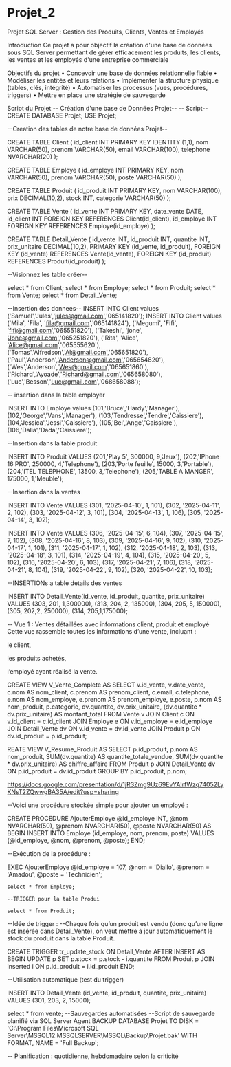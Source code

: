 # Projet_2
Projet SQL Server : Gestion des Produits, Clients, Ventes et Employés


Introduction
Ce projet a pour objectif la création d'une base de données sous SQL Server permettant de gérer efficacement les produits, les clients, les ventes et les employés d'une entreprise commerciale


Objectifs du projet
•	Concevoir une base de données relationnelle fiable
•	Modéliser les entités et leurs relations
•	Implémenter la structure physique (tables, clés, intégrité)
•	Automatiser les processus (vues, procédures, triggers)
•	Mettre en place une stratégie de sauvegarde

Script du Projet
-- Création d'une base de Données Projet--
-- Script--
CREATE DATABASE Projet;
USE Projet;

--Creation des tables de notre base de données Projet--

 CREATE TABLE Client (
    id_client INT PRIMARY KEY IDENTITY (1,1),
    nom VARCHAR(50),
    prenom VARCHAR(50),
    email VARCHAR(100),
    telephone NVARCHAR(20)
);

CREATE TABLE Employe (
    id_employe INT PRIMARY KEY,
    nom VARCHAR(50),
    prenom VARCHAR(50),
    poste VARCHAR(50)
);

CREATE TABLE Produit (
    id_produit INT PRIMARY KEY,
    nom VARCHAR(100),
    prix DECIMAL(10,2),
    stock INT,
    categorie VARCHAR(50)
);

CREATE TABLE Vente (
    id_vente INT PRIMARY KEY,
    date_vente DATE,
    id_client INT FOREIGN KEY REFERENCES Client(id_client),
    id_employe INT FOREIGN KEY REFERENCES Employe(id_employe)
);

CREATE TABLE Detail_Vente (
    id_vente INT,
    id_produit INT,
    quantite INT,
    prix_unitaire DECIMAL(10,2),
    PRIMARY KEY (id_vente, id_produit),
    FOREIGN KEY (id_vente) REFERENCES Vente(id_vente),
    FOREIGN KEY (id_produit) REFERENCES Produit(id_produit)
);

--Visionnez les table créer--

select * from Client;
select * from Employe;
select * from Produit;
select * from Vente;
select * from Detail_Vente;

--Insertion des donnees--
INSERT INTO Client
values 
('Samuel','Jules','jules@gmail.com','065141820');
INSERT INTO Client
values 
('Mila', 'Fila', 'fila@gmail.com','065141824'),
('Megumi', 'Fifi', 'fifi@gmail.com','065551820'),
('Takeshi', 'jone', 'Jone@gmail.com','065251820'),
('Rita', 'Alice', 'Alice@gmail.com','065555620'),
('Tomas','Alfredson','Al@gmail.com','065651820'),
('Paul','Anderson','Anderson@gmail.com','065654820'),
('Wes','Anderson','Wes@gmail.com','065651860'),
('Richard','Ayoade','Richard@gmail.com','065658080'),
('Luc','Besson','Luc@gmail.com','068658088');

-- insertion dans la table employer

INSERT INTO Employe
values 
(101,'Bruce','Hardy','Manager'),
(102,'George','Vans','Manager'),
(103,'Tendresse','Tendre','Caissiere'),
(104,'Jessica','Jessi','Caissiere'),
(105,'Bel','Ange','Caissiere'),
(106,'Dalia','Dada','Caissiere');

--Insertion dans la table produit

INSERT INTO Produit
VALUES
(201,'Play 5', 300000, 9,'Jeux'),
(202,'IPhone 16 PRO', 250000, 4,'Telephone'),
(203,'Porte feuille', 15000, 3,'Portable'),
(204,'ITEL TELEPHONE', 13500, 3,'Telephone'),
(205,'TABLE A MANGER', 175000, 1,'Meuble');


--Insertion dans la ventes

INSERT INTO Vente 
VALUES 
(301, '2025-04-10', 1, 101),
(302, '2025-04-11', 2, 102),
(303, '2025-04-12', 3, 101),
(304, '2025-04-13', 1, 106),
(305, '2025-04-14', 3, 102);


INSERT INTO Vente 
VALUES 
(306, '2025-04-15', 6, 104),
(307, '2025-04-15', 7, 102),
(308, '2025-04-16', 8, 103),
(309, '2025-04-16', 9, 102),
(310, '2025-04-17', 1, 101),
(311, '2025-04-17', 1, 102),
(312, '2025-04-18', 2, 103),
(313, '2025-04-18', 3, 101),
(314, '2025-04-19', 4, 104),
(315, '2025-04-20', 5, 102),
(316, '2025-04-20', 6, 103),
(317, '2025-04-21', 7, 106),
(318, '2025-04-21', 8, 104),
(319, '2025-04-22', 9, 102),
(320, '2025-04-22', 10, 103);

--INSERTIONs a table details des ventes

INSERT INTO Detail_Vente(id_vente, id_produit, quantite, prix_unitaire)
VALUES
(303, 201, 1,300000),
  (313, 204, 2, 135000),
  (304, 205, 5, 150000),
  (305, 202,2, 250000),
  (314, 205,1,175000);


-- Vue 1 : Ventes détaillées avec informations client, produit et employé      
Cette vue rassemble toutes les informations d’une vente, incluant :

le client,

les produits achetés,

 l’employé ayant réalisé la vente.                          


CREATE VIEW V_Vente_Complete AS
SELECT 
    v.id_vente,
    v.date_vente,
    c.nom AS nom_client,
    c.prenom AS prenom_client,
    c.email,
    c.telephone,
    e.nom AS nom_employe,
    e.prenom AS prenom_employe,
    e.poste,
    p.nom AS nom_produit,
    p.categorie,
    dv.quantite,
    dv.prix_unitaire,
    (dv.quantite * dv.prix_unitaire) AS montant_total
FROM Vente v
JOIN Client c ON v.id_client = c.id_client
JOIN Employe e ON v.id_employe = e.id_employe
JOIN Detail_Vente dv ON v.id_vente = dv.id_vente
JOIN Produit p ON dv.id_produit = p.id_produit;


 REATE VIEW V_Resume_Produit AS
SELECT 
    p.id_produit,
    p.nom AS nom_produit,
    SUM(dv.quantite) AS quantite_totale_vendue,
    SUM(dv.quantite * dv.prix_unitaire) AS chiffre_affaire
FROM Produit p
JOIN Detail_Vente dv ON p.id_produit = dv.id_produit
GROUP BY p.id_produit, p.nom;


https://docs.google.com/presentation/d/1jR3Zmg9Uz69EvYAlrfWzq74052LyKNsT2ZQwwgBA35A/edit?usp=sharing


--Voici une procédure stockée simple pour ajouter un employé :

CREATE PROCEDURE AjouterEmploye
    @id_employe INT,
    @nom NVARCHAR(50),
    @prenom NVARCHAR(50),
    @poste NVARCHAR(50)
AS
BEGIN
    INSERT INTO Employe (id_employe, nom, prenom, poste)
    VALUES (@id_employe, @nom, @prenom, @poste);
END;

--Exécution de la procédure :


EXEC AjouterEmploye 
    @id_employe = 107, 
    @nom = 'Diallo', 
    @prenom = 'Amadou', 
    @poste = 'Technicien';

	select * from Employe;

	--TRIGGER pour la table Produi

	select * from Produit;

--Idée de trigger :
--Chaque fois qu’un produit est vendu (donc qu’une ligne est insérée dans Detail_Vente), on veut mettre à jour automatiquement le stock du produit dans la table Produit.

CREATE TRIGGER tr_update_stock
ON Detail_Vente
AFTER INSERT
AS
BEGIN
    UPDATE p
    SET p.stock = p.stock - i.quantite
    FROM Produit p
    JOIN inserted i ON p.id_produit = i.id_produit
END;

--Utilisation automatique (test du trigger)

INSERT INTO Detail_Vente (id_vente, id_produit, quantite, prix_unitaire)
VALUES (301, 203, 2, 15000);

select * from vente;
 --Sauvegardes automatisées
	--Script de sauvegarde planifié via SQL Server Agent
BACKUP DATABASE Projet
TO DISK = 'C:\Program Files\Microsoft SQL Server\MSSQL12.MSSQLSERVER\MSSQL\Backup\Projet.bak'
WITH FORMAT, NAME = 'Full Backup';

--	Planification : quotidienne, hebdomadaire selon la criticité
